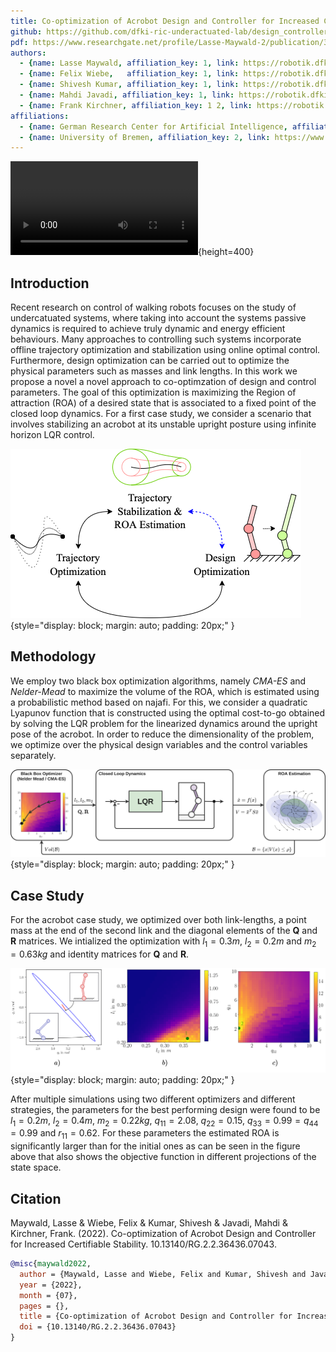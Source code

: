 ```yaml
---
title: Co-optimization of Acrobot Design and Controller for Increased Certifiable Stability
github: https://github.com/dfki-ric-underactuated-lab/design_controller_cooptimization_acrobot
pdf: https://www.researchgate.net/profile/Lasse-Maywald-2/publication/362129400_Co-optimization_of_Acrobot_Design_and_Controller_for_Increased_Certifiable_Stability/links/62d7f662492b5a42c7c32c19/Co-optimization-of-Acrobot-Design-and-Controller-for-Increased-Certifiable-Stability.pdf
authors:
  - {name: Lasse Maywald, affiliation_key: 1, link: https://robotik.dfki-bremen.de/de/ueber-uns/mitarbeiter/lama02/}
  - {name: Felix Wiebe,   affiliation_key: 1, link: https://robotik.dfki-bremen.de/de/ueber-uns/mitarbeiter/fewi01.html}
  - {name: Shivesh Kumar, affiliation_key: 1, link: https://robotik.dfki-bremen.de/de/ueber-uns/mitarbeiter/shku02.html}
  - {name: Mahdi Javadi, affiliation_key: 1, link: https://robotik.dfki-bremen.de/de/ueber-uns/mitarbeiter/maja04/}
  - {name: Frank Kirchner, affiliation_key: 1 2, link: https://robotik.dfki-bremen.de/de/ueber-uns/mitarbeiter/frki01.html}
affiliations:
  - {name: German Research Center for Artificial Intelligence, affiliation_key: 1, link: https://www.dfki.de/en/web}
  - {name: University of Bremen, affiliation_key: 2, link: https://www.uni-bremen.de/}
---
```


![Presentation at IROS 2022, Kyoto, Japan](static/IROS22_1444.mp4){height=400}

## Introduction
Recent research on control of walking robots focuses on the study of undercatuated systems, where taking into account the systems passive dynamics is required to achieve truly dynamic and energy efficient behaviours. 
Many approaches to controlling such systems incorporate offline trajectory optimization and stabilization using online optimal control.
Furthermore, design optimization can be carried out to optimize the physical parameters such as masses and link lengths.
In this work we propose a novel a novel approach to co-optimzation of design and control parameters.
The goal of this optimization is maximizing the Region of attraction (ROA) of a desired state that is associated to a fixed point of the closed loop dynamics.
For a first case study, we consider a scenario that involves stabilizing an acrobot at its unstable upright posture using infinite horizon LQR control.

![Shared optimality as a result of offline trajectory optimization, online stabilization and design optimization. This work focuses on the interplay of stabilization and design optimization.](static/figures/motivation.png){style="display: block; margin: auto; padding: 20px;" }

## Methodology
We employ two black box optimization algorithms, namely *CMA-ES* and *Nelder-Mead* to maximize the volume of the ROA, which is estimated using a probabilistic method based on najafi. 
For this, we consider a quadratic Lyapunov function that is constructed using the optimal cost-to-go obtained by solving the LQR problem for the linearized dynamics around the upright pose of the acrobot.
In order to reduce the dimensionality of the problem, we optimize over the physical design variables and the control variables separately.

![Overview of the cooptimization methodology.](static/figures/methodology.png){style="display: block; margin: auto; padding: 20px;" }

## Case Study
For the acrobot case study, we optimized over both link-lengths, a point mass at the end of the second link and the diagonal elements of the $\mathbf{Q}$ and $\mathbf{R}$ matrices. We intialized the optimization with $l_1=0.3m$, $l_2=0.2m$ and $m_2=0.63kg$ and identity matrices for $\mathbf{Q}$ and $\mathbf{R}$. 

![a) Estimated ROA of the initial (red) and optimized (blue) design projected into the $q_1$ vs. $q_2$ plane. Estimated ROA Volume as a function of b) design- and c) control parameters. The green dot marks the optimal solution found by *CMA-ES*.](static/figures/combined_results.png){style="display: block; margin: auto; padding: 20px;" }

After multiple simulations using two different optimizers and different strategies, the parameters for the best performing design were found to be $l_1=0.2m$, $l_2=0.4m$, $m_2=0.22kg$, $q_{11}=2.08$, $q_{22}=0.15$, $q_{33}=0.99 = q_{44}=0.99$ and $r_{11}=0.62$. 
For these parameters the estimated ROA is significantly larger than for the initial ones as can be seen in the figure above that also shows the objective function in different projections of the state space.

## Citation

Maywald, Lasse & Wiebe, Felix & Kumar, Shivesh & Javadi, Mahdi & Kirchner, Frank. (2022). Co-optimization of Acrobot Design and Controller for Increased Certifiable Stability. 10.13140/RG.2.2.36436.07043.

```bibtex
@misc{maywald2022,
  author = {Maywald, Lasse and Wiebe, Felix and Kumar, Shivesh and Javadi, Mahdi and Kirchner, Frank},
  year = {2022},
  month = {07},
  pages = {},
  title = {Co-optimization of Acrobot Design and Controller for Increased Certifiable Stability},
  doi = {10.13140/RG.2.2.36436.07043}
}

```
